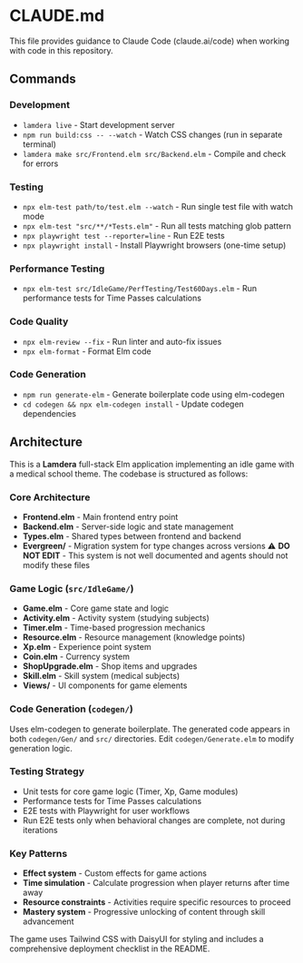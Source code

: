 # CLAUDE.md

This file provides guidance to Claude Code (claude.ai/code) when working with code in this repository.

## Commands

### Development
- `lamdera live` - Start development server
- `npm run build:css -- --watch` - Watch CSS changes (run in separate terminal)
- `lamdera make src/Frontend.elm src/Backend.elm` - Compile and check for errors

### Testing
- `npx elm-test path/to/test.elm --watch` - Run single test file with watch mode
- `npx elm-test "src/**/*Tests.elm"` - Run all tests matching glob pattern
- `npx playwright test --reporter=line` - Run E2E tests
- `npx playwright install` - Install Playwright browsers (one-time setup)

### Performance Testing
- `npx elm-test src/IdleGame/PerfTesting/Test60Days.elm` - Run performance tests for Time Passes calculations

### Code Quality
- `npx elm-review --fix` - Run linter and auto-fix issues
- `npx elm-format` - Format Elm code

### Code Generation
- `npm run generate-elm` - Generate boilerplate code using elm-codegen
- `cd codegen && npx elm-codegen install` - Update codegen dependencies

## Architecture

This is a **Lamdera** full-stack Elm application implementing an idle game with a medical school theme. The codebase is structured as follows:

### Core Architecture
- **Frontend.elm** - Main frontend entry point
- **Backend.elm** - Server-side logic and state management
- **Types.elm** - Shared types between frontend and backend
- **Evergreen/** - Migration system for type changes across versions ⚠️ **DO NOT EDIT** - This system is not well documented and agents should not modify these files

### Game Logic (`src/IdleGame/`)
- **Game.elm** - Core game state and logic
- **Activity.elm** - Activity system (studying subjects)
- **Timer.elm** - Time-based progression mechanics
- **Resource.elm** - Resource management (knowledge points)
- **Xp.elm** - Experience point system
- **Coin.elm** - Currency system
- **ShopUpgrade.elm** - Shop items and upgrades
- **Skill.elm** - Skill system (medical subjects)
- **Views/** - UI components for game elements

### Code Generation (`codegen/`)
Uses elm-codegen to generate boilerplate. The generated code appears in both `codegen/Gen/` and `src/` directories. Edit `codegen/Generate.elm` to modify generation logic.

### Testing Strategy
- Unit tests for core game logic (Timer, Xp, Game modules)
- Performance tests for Time Passes calculations
- E2E tests with Playwright for user workflows
- Run E2E tests only when behavioral changes are complete, not during iterations

### Key Patterns
- **Effect system** - Custom effects for game actions
- **Time simulation** - Calculate progression when player returns after time away
- **Resource constraints** - Activities require specific resources to proceed
- **Mastery system** - Progressive unlocking of content through skill advancement

The game uses Tailwind CSS with DaisyUI for styling and includes a comprehensive deployment checklist in the README.
